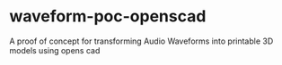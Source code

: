 # waveform-poc-openscad
A proof of concept for transforming Audio Waveforms into printable 3D models using opens cad

